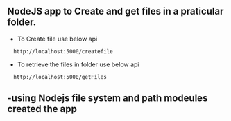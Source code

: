 ## NodeJS app to Create and get files in a praticular folder.

- To Create file use below api
```http
  http://localhost:5000/createfile
```
- To retrieve the files in folder use below api
```http
  http://localhost:5000/getFiles
```

-using Nodejs file system and path modeules created the app
-